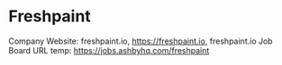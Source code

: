 # Freshpaint

Company Website: freshpaint.io, https://freshpaint.io, freshpaint.io
Job Board URL temp: https://jobs.ashbyhq.com/freshpaint